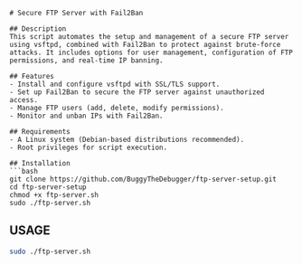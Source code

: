 ```
# Secure FTP Server with Fail2Ban

## Description
This script automates the setup and management of a secure FTP server using vsftpd, combined with Fail2Ban to protect against brute-force attacks. It includes options for user management, configuration of FTP permissions, and real-time IP banning.

## Features
- Install and configure vsftpd with SSL/TLS support.
- Set up Fail2Ban to secure the FTP server against unauthorized access.
- Manage FTP users (add, delete, modify permissions).
- Monitor and unban IPs with Fail2Ban.

## Requirements
- A Linux system (Debian-based distributions recommended).
- Root privileges for script execution.

## Installation
```bash
git clone https://github.com/BuggyTheDebugger/ftp-server-setup.git
cd ftp-server-setup
chmod +x ftp-server.sh
sudo ./ftp-server.sh
```
## USAGE
```bash
sudo ./ftp-server.sh
